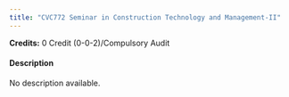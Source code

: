 ```yaml
---
title: "CVC772 Seminar in Construction Technology and Management-II"
---
```

**Credits:** 0 Credit (0-0-2)/Compulsory Audit

#### Description
No description available.